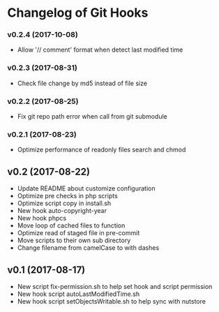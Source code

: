# Changelog of Git Hooks



### v0.2.4 (2017-10-08)

- Allow '// comment' format when detect last modified time


### v0.2.3 (2017-08-31)

- Check file change by md5 instead of file size


### v0.2.2 (2017-08-25)

- Fix git repo path error when call from git submodule


### v0.2.1 (2017-08-23)

- Optimize performance of readonly files search and chmod


## v0.2 (2017-08-22)

- Update README about customize configuration
- Optimize pre checks in php scripts
- Optimize script copy in install.sh
- New hook auto-copyright-year
- New hook phpcs
- Move loop of cached files to function
- Optimize read of staged file in pre-commit
- Move scripts to their own sub directory
- Change filename from camelCase to with dashes


## v0.1 (2017-08-17)

- New script fix-permission.sh to help set hook and script permission
- New hook script autoLastModifiedTime.sh
- New hook script setObjectsWritable.sh to help sync with nutstore

